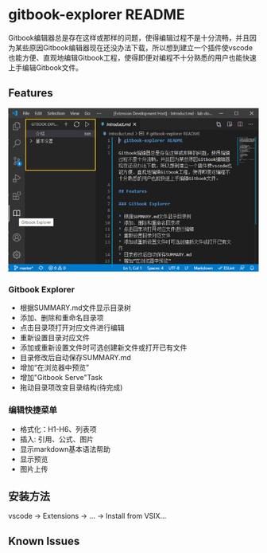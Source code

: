 # gitbook-explorer README

Gitbook编辑器总是存在这样或那样的问题，使得编辑过程不是十分流畅，并且因为某些原因Gitbook编辑器现在还没办法下载，所以想到建立一个插件使vscode也能方便、直观地编辑Gitbook工程，使得即便对编程不十分熟悉的用户也能快速上手编辑Gitbook文件。

## Features

![Overview Image](resources/intro1.png)

### Gitbook Explorer

* 根据SUMMARY.md文件显示目录树
* 添加、删除和重命名目录项
* 点击目录项打开对应文件进行编辑
* 重新设置目录对应文件
* 添加或重新设置文件时可选创建新文件或打开已有文件
* 目录修改后自动保存SUMMARY.md
* 增加“在浏览器中预览”
* 增加"Gitbook Serve"Task
* 拖动目录项改变目录结构(待完成)

### 编辑快捷菜单

* 格式化：H1-H6、列表项
* 插入: 引用、公式、图片
* 显示markdown基本语法帮助
* 显示预览
* 图片上传

## 安装方法

vscode -> Extensions -> ... -> Install from VSIX...


## Known Issues



